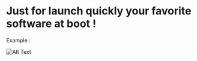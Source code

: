 # Just for launch quickly your favorite software at boot !
Example :

![Alt Text](https://i.imgur.com/3IGyScc.png)
